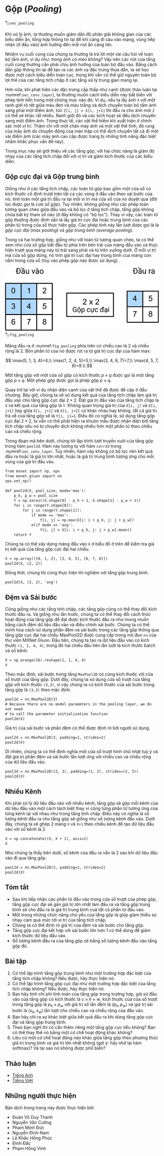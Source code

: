 <!-- ===================== Bắt đầu dịch Phần 1 ==================== -->
<!-- ========================================= REVISE PHẦN 1 - BẮT ĐẦU =================================== -->

<!--
# Pooling
-->

# Gộp (*Pooling*)
:label:`sec_pooling`


<!--
Often, as we process images, we want to gradually reduce the spatial resolution of our hidden representations, 
aggregating information so that the higher up we go in the network, the larger the receptive field (in the input) to which each hidden node is sensitive.
-->

Khi xử lý ảnh, ta thường muốn giảm dần độ phân giải không gian của các biểu diễn ẩn, tổng hợp thông tin lại để khi càng đi sâu vào mạng, vùng tiếp nhận (ở đầu vào) ảnh hưởng đến mỗi nút ẩn càng lớn.

<!--
Often our ultimate task asks some global question about the image, e.g., *does it contain a cat?*
So typically the nodes of our final layer should be sensitive to the entire input.
By gradually aggregating information, yielding coarser and coarser maps, we accomplish this goal of ultimately learning a global representation,
while keeping all of the advantages of convolutional layers at the intermediate layers of processing.
-->

Nhiệm vụ cuối cùng của chúng ta thường là trả lời một vài câu hỏi về toàn bộ tấm ảnh, ví dụ như: *trong ảnh có mèo không?* 
Vậy nên các nút của tầng cuối cùng thường cần phải chịu ảnh hưởng của toàn bộ đầu vào.
Bằng cách dần gộp thông tin lại để tạo ra các ánh xạ đặc trưng thưa dần, ta sẽ học được một cách biểu diễn toàn cục,
trong khi vẫn có thể giữ nguyên toàn bộ lợi thế của các tầng tích chập ở các tầng xử lý trung gian mang lại.

<!--
Moreover, when detecting lower-level features, such as edges (as discussed in :numref:`sec_conv_layer`),
we often want our representations to be somewhat invariant to translation.
For instance, if we take the image `X` with a sharp delineation between black and white
and shift the whole image by one pixel to the right, i.e., `Z[i, j] = X[i, j+1]`, then the output for the new image `Z` might be vastly different.
The edge will have shifted by one pixel and with it all the activations.
In reality, objects hardly ever occur exactly at the same place.
In fact, even with a tripod and a stationary object, vibration of the camera due to the movement of the shutter might shift everything by a pixel or so
(high-end cameras are loaded with special features to address this problem).
-->

Hơn nữa, khi phát hiện các đặc trưng cấp thấp như cạnh (được thảo luận tại :numref:`sec_conv_layer`), 
ta thường muốn cách biểu diễn này bất biến với phép tịnh tiến trong một chừng mực nào đó.
Ví dụ, nếu ta lấy ảnh `X` với một ranh giới rõ rệt giữa màu đen và màu trắng
và dịch chuyển toàn bộ tấm ảnh sang phải một điểm ảnh, tức `Z[i, j] = X[i, j+1]` thì đầu ra cho ảnh mới `Z` có thể sẽ khác rất nhiều.
Ranh giới đó và các kích hoạt sẽ đều dịch chuyển sang một điểm ảnh.
Trong thực tế, các vật thể hiếm khi xuất hiện ở chính xác một vị trí.
Thậm chí với một chân máy ảnh và một vật thể tĩnh, độ rung của máy ảnh do chuyển động của màn trập có thể dịch chuyển tất cả đi một vài điểm ảnh 
(các máy ảnh cao cấp được trang bị những tính năng đặc biệt nhằm khắc phục vấn đề này).

<!--
This section introduces pooling layers, which serve the dual purposes of
mitigating the sensitivity of convolutional layers to location and of spatially downsampling representations.
-->

Trong mục này sẽ giới thiệu về các tầng gộp, với hai chức năng là giảm độ nhạy của các tầng tích chập đối với vị trí và giảm kích thước của các biểu diễn.

<!-- ===================== Kết thúc dịch Phần 1 ===================== -->

<!-- ===================== Bắt đầu dịch Phần 2 ===================== -->

<!--
## Maximum Pooling and Average Pooling
-->

## Gộp cực đại và Gộp trung bình

<!--
Like convolutional layers, pooling operators consist of a fixed-shape window that is slid over all regions in the input according to its stride, 
computing a single output for each location traversed by the fixed-shape window (sometimes known as the *pooling window*).
However, unlike the cross-correlation computation of the inputs and kernels in the convolutional layer, the pooling layer contains no parameters (there is no *filter*).
Instead, pooling operators are deterministic, typically calculating either the maximum or the average value of the elements in the pooling window.
These operations are called *maximum pooling* (*max pooling* for short) and *average pooling*, respectively.
-->

Giống như ở các tầng tích chập, các toán tử gộp bao gồm một cửa sổ có kích thước cố định trượt trên tất cả các vùng ở đầu vào theo sải bước của nó, 
tính toán một giá trị đầu ra tại mỗi vị trí mà cửa sổ của nó duyệt qua (đôi lúc được gọi là *cửa sổ gộp*).
Tuy nhiên, không giống như các phép toán tương quan chéo giữa đầu vào và bộ lọc ở tầng tích chập, tầng gộp không chứa bất kỳ tham số nào (ở đây không có "bộ lọc"). 
Thay vì vậy, các toán tử gộp thường được định sẵn là lấy giá trị cực đại hoặc trung bình của các phần tử trong cửa sổ thực hiện gộp.
Các phép tính này lần lượt được gọi là là *gộp cực đại* (*max pooling*) và *gộp trung bình* (*average pooling*). 

<!--
In both cases, as with the cross-correlation operator, we can think of the pooling window as starting from the top left of the input array
and sliding across the input array from left to right and top to bottom.
At each location that the pooling window hits, it computes the maximum or average
value of the input subarray in the window (depending on whether *max* or *average* pooling is employed).
-->

Trong cả hai trường hợp, giống như với toán tử tương quan chéo, ta có thể xem như cửa sổ gộp bắt đầu từ phía trên bên trái của mảng đầu vào 
và thực hiện trượt qua mảng này từ trái sang phải và từ trên xuống dưới.
Ở mỗi vị trí mà cửa sổ gộp dừng, nó tính giá trị cực đại hay trung bình của mảng con nằm trong cửa sổ (tùy vào phép gộp nào được sử dụng).

<!--
![Maximum pooling with a pooling window shape of $2\times 2$. The shaded portions represent the first output element and the input element used for its computation: $\max(0, 1, 3, 4)=4$](../img/pooling.svg)
-->

![Gộp cực đại với cửa sổ có kích thước $2\times 2$. Các phần tô đậm thể hiện phần tử đầu ra đầu tiên và phần tử đầu vào đã dùng để tính toán: $\max(0, 1, 3, 4)=4$](../img/pooling.svg)
:label:`fig_pooling`

<!--
The output array in :numref:`fig_pooling` above has a height of 2 and a width of 2.
The four elements are derived from the maximum value of $\text{max}$:
-->

Mảng đầu ra ở :numref:`fig_pooling` phía trên có chiều cao là 2 và chiều rộng là 2. 
Bốn phần tử của nó được rút ra từ giá trị cực đại của hàm $\text{max}$:

$$
\max(0, 1, 3, 4)=4,\\
\max(1, 2, 4, 5)=5,\\
\max(3, 4, 6, 7)=7,\\
\max(4, 5, 7, 8)=8.\\
$$

<!-- ===================== Kết thúc dịch Phần 2 ===================== -->

<!-- ===================== Bắt đầu dịch Phần 3 ===================== -->

<!--
A pooling layer with a pooling window shape of $p \times q$ is called a $p \times q$ pooling layer.
The pooling operation is called $p \times q$ pooling.
-->

Một tầng gộp với một cửa sổ gộp có kích thước $p \times q$ được gọi là một tầng gộp $p \times q$. 
Một phép gộp được gọi là phép gộp $p \times q$. 

<!--
Let us return to the object edge detection example mentioned at the beginning of this section.
Now we will use the output of the convolutional layer as the input for $2\times 2$ maximum pooling.
Set the convolutional layer input as `X` and the pooling layer output as `Y`. Whether or not the values of `X[i, j]` and `X[i, j+1]` are different,
or `X[i, j+1]` and `X[i, j+2]` are different, the pooling layer outputs all include `Y[i, j]=1`.
That is to say, using the $2\times 2$ maximum pooling layer, we can still detect if the pattern recognized by the convolutional layer
moves no more than one element in height and width.
-->

Quay trở lại với ví dụ nhận diện cạnh của vật thể đã được đề cập ở đầu chương. 
Bây giờ, chúng ta sẽ sử dụng kết quả của tầng tích chập làm giá trị đầu vào cho tầng gộp cực đại $2\times 2$.
Đặt giá trị đầu vào của tầng tích chập là `X` và kết quả của tầng gộp là `Y`.
Không quan trọng giá trị của `X[i, j]` và `X[i, j+1]` hay giữa `X[i, j+1]` và `X[i, j+2]` có khác nhau hay không, tất cả giá trị trả về của tầng gộp sẽ là `Y[i, j]=1`.
Điều đó có nghĩa là, sử dụng tầng gộp cực đại $2\times 2$, ta vẫn có thể phát hiện ra khuôn mẫu được nhận diện bởi tầng tích chập nếu nó bị chuyển dịch không nhiều hơn một phần tử theo chiều cao và chiều rộng.

<!--
In the code below, we implement the forward computation of the pooling layer in the `pool2d` function.
This function is similar to the `corr2d` function in :numref:`sec_conv_layer`.
However, here we have no kernel, computing the output as either the max or the average of each region in the input..
-->

Trong đoạn mã bên dưới, chúng tôi lập trình lượt truyền xuôi của tầng gộp trong hàm `pool2d`. 
Hàm này tương tự với hàm `corr2d` trong :numref:`sec_conv_layer`.
Tuy nhiên, hàm này không có bộ lọc nên kết quả đầu ra hoặc là giá trị lớn nhất, hoặc là giá trị trung bình tương ứng cho mỗi vùng của giá trị đầu vào. 

```{.python .input  n=3}
from mxnet import np, npx
from mxnet.gluon import nn
npx.set_np()

def pool2d(X, pool_size, mode='max'):
    p_h, p_w = pool_size
    Y = np.zeros((X.shape[0] - p_h + 1, X.shape[1] - p_w + 1))
    for i in range(Y.shape[0]):
        for j in range(Y.shape[1]):
            if mode == 'max':
                Y[i, j] = np.max(X[i: i + p_h, j: j + p_w])
            elif mode == 'avg':
                Y[i, j] = X[i: i + p_h, j: j + p_w].mean()
    return Y
```

<!--
We can construct the input array `X` in the above diagram to validate the output of the two-dimensional maximum pooling layer.
-->
Chúng ta có thể xây dựng mảng đầu vào `X` ở biểu đồ ở trên để kiểm tra giá trị kết quả của tầng gộp cực đại hai chiều. 

```{.python .input  n=4}
X = np.array([[0, 1, 2], [3, 4, 5], [6, 7, 8]])
pool2d(X, (2, 2))
```

<!--
At the same time, we experiment with the average pooling layer.
-->
Đồng thời, chúng tôi cũng thực hiện thí nghiệm với tầng gộp trung bình. 

```{.python .input  n=14}
pool2d(X, (2, 2), 'avg')
```

<!-- ===================== Kết thúc dịch Phần 3 ===================== -->

<!-- ===================== Bắt đầu dịch Phần 4 ===================== -->

<!-- ========================================= REVISE PHẦN 1 - KẾT THÚC ===================================-->

<!-- ========================================= REVISE PHẦN 2 - BẮT ĐẦU ===================================-->

<!--
## Padding and Stride
-->

## Đệm và Sải bước


<!--
As with convolutional layers, pooling layers can also change the output shape.
And as before, we can alter the operation to achieve a desired output shape by padding the input and adjusting the stride.
We can demonstrate the use of padding and strides in pooling layers via the two-dimensional maximum pooling layer MaxPool2D shipped in MXNet Gluon's `nn` module.
We first construct an input data of shape `(1, 1, 4, 4)`, where the first two dimensions are batch and channel.
-->

Cũng giống như các tầng tính chập, các tầng gộp cũng có thể thay đổi kích thước đầu ra. 
Và giống như lần trước, chúng ta có thể thay đổi cách thức hoạt động của tầng gộp để đạt được kích thước đầu ra như mong muốn bằng cách đệm dữ liệu đầu vào và điều chỉnh sải bước. 
Chúng ta có thể minh hoạ cách sử dụng phần đệm và sải bước trong các tầng gộp thông qua tầng gộp cực đại hai chiều MaxPool2D được cung cấp trong mô đun `nn` của thư viện MXNet Gluon. 
Đầu tiên, chúng ta tạo ra dữ liệu đầu vào có kích thước `(1, 1, 4, 4)`, trong đó hai chiều đầu tiên lần lượt là kích thước batch và số kênh.


```{.python .input  n=15}
X = np.arange(16).reshape(1, 1, 4, 4)
X
```

<!--
By default, the stride in the `MaxPool2D` class has the same shape as the pooling window.
Below, we use a pooling window of shape `(3, 3)`, so we get a stride shape of `(3, 3)` by default.
-->

Theo mặc định, sải bước trong tầng `MaxPool2D` có cùng kích thước với cửa sổ trượt của tầng gộp.
Dưới đây, chúng ta sử dụng cửa sổ trượt của tầng gộp với kích thước `(3,3)`, vì vậy chúng ta có kích thước của sải bước trong tầng gộp là `(3,3)` theo mặc định.


```{.python .input  n=16}
pool2d = nn.MaxPool2D(3)
# Because there are no model parameters in the pooling layer, we do not need
# to call the parameter initialization function
pool2d(X)
```

<!--
The stride and padding can be manually specified.
-->

Giá trị của sải bước và phần đệm có thể được định rõ bởi người sử dụng.

```{.python .input  n=7}
pool2d = nn.MaxPool2D(3, padding=1, strides=2)
pool2d(X)
```

<!--
Of course, we can specify an arbitrary rectangular pooling window
and specify the padding and stride for height and width, respectively.
-->

Dĩ nhiên, chúng ta có thể định nghĩa một cửa sổ trượt hình chữ nhật tuỳ ý và đặt giá trị phần đệm và sải bước lần lượt ứng với chiều cao và chiều rộng của dữ liệu đầu vào.

```{.python .input  n=8}
pool2d = nn.MaxPool2D((2, 3), padding=(1, 2), strides=(2, 3))
pool2d(X)
```

<!-- ===================== Kết thúc dịch Phần 4 ===================== -->

<!-- ===================== Bắt đầu dịch Phần 5 ===================== -->

<!--
## Multiple Channels
-->

## Nhiều Kênh

<!--
When processing multi-channel input data, the pooling layer pools each input channel separately, rather than adding the inputs of each channel by channel as in a convolutional layer.
This means that the number of output channels for the pooling layer is the same as the number of input channels.
Below, we will concatenate arrays `X` and `X+1` on the channel dimension to construct an input with 2 channels.
-->

Khi phải xử lý dữ liệu đầu vào với nhiều kênh, tầng gộp sẽ gộp mỗi kênh của dữ liệu đầu vào một cách tách biệt thay vì cộng từng phần tử tương ứng của từng kênh lại với nhau như trong tầng tính chập.
Điều này có nghĩa là số lượng kênh đầu ra cho tầng gộp sẽ giống như số lượng kênh đầu vào.
Dưới đây, chúng ta sẽ ghép 2 mảng `X` và `X+1` theo chiều kênh để tạo dữ liệu đầu vào với số kênh là 2.

```{.python .input  n=9}
X = np.concatenate((X, X + 1), axis=1)
X
```

<!--
As we can see, the number of output channels is still 2 after pooling.
-->

Như chúng ta thấy bên dưới, số kênh của đầu ra vẫn là 2 sau khi dữ liệu đầu vào đi qua tầng gộp.

```{.python .input  n=10}
pool2d = nn.MaxPool2D(3, padding=1, strides=2)
pool2d(X)
```

<!--
## Summary
-->

## Tóm tắt

<!--
* Taking the input elements in the pooling window, the maximum pooling operation assigns the maximum value as the output and the average pooling operation assigns the average value as the output.
* One of the major functions of a pooling layer is to alleviate the excessive sensitivity of the convolutional layer to location.
* We can specify the padding and stride for the pooling layer.
* Maximum pooling, combined with a stride larger than 1 can be used to reduce the resolution.
* The pooling layer's number of output channels is the same as the number of input channels.
-->

* Sau khi tiếp nhận các phần tử đầu vào trong cửa sổ trượt của phép gộp, tầng gộp cực đại sẽ gán giá trị lớn nhất làm đầu ra và tầng gộp trung bình sẽ cho đầu ra là giá trị trung bình cuả tất cả phần tử đầu vào.
* Một trong những chức năng chủ yếu của tầng gộp là giúp giảm thiểu sự nhạy cảm quá mức tới vị trí của tầng tích chập.
* Chúng ta có thể định rõ giá trị của đệm và sải bước cho tầng gộp.
* Tầng gộp cực đại kết hợp với sải bước lớn hơn 1 có thể dùng để giảm kích thước dữ liệu đầu vào.
* Số lượng kênh đầu ra của tầng gộp sẽ bằng số lượng kênh đầu vào tầng gộp đó.
<!--
## Exercises
-->

## Bài tập

<!--
1. Can you implement average pooling as a special case of a convolution layer? If so, do it.
1. Can you implement max pooling as a special case of a convolution layer? If so, do it.
1. What is the computational cost of the pooling layer? Assume that the input to the pooling layer is of size $c\times h\times w$, the pooling window has a shape of $p_h\times p_w$ with a padding of $(p_h, p_w)$ and a stride of $(s_h, s_w)$.
1. Why do you expect maximum pooling and average pooling to work differently?
1. Do we need a separate minimum pooling layer? Can you replace it with another operation?
1. Is there another operation between average and maximum pooling that you could consider (hint: recall the softmax)? Why might it not be so popular?
-->

1. Có thể lập trình tầng gộp trung bình như một trường hợp đặc biệt của tầng tích chập không? Nếu được, hãy thực hiện nó.
2. Có thể lập trình tầng gộp cực đại như một trường hợp đặc biệt của tầng tích chập không? Nếu được, hãy thực hiện nó.
3. Bạn hãy tính chi phí tính toán của tầng gộp trong trường hợp, giả sử đầu vào của tầng gộp có kích thước là $c\times h\times w$, kích thước của cửa sổ trượt trong tầng gộp là $p_h\times p_w$ với giá trị số lần đệm là $(p_h, p_w)$ và giá trị sải bước là $(s_h, s_w)$ lần lượt cho chiều cao và chiều rộng của đầu vào.
4. Bạn hãy chỉ ra sự khác biệt giữa kết quả đầu ra khi dùng tầng gộp cực đại và tầng gộp trung bình.
5. Theo bạn nghĩ thì có cần thêm riêng một tầng gộp cực tiểu không? Bạn có thể thay thế nó bằng một cơ chế hoạt động khác không?
6. Liệu có một cơ chế hoạt động nào khác giữa tầng gộp theo phương thức giá trị trung bình và giá trị lớn nhất không (gợi ý: hãy nhớ lại hàm softmax)? Và tại sao nó không được phổ biến?

<!-- ===================== Kết thúc dịch Phần 5 ===================== -->
<!-- ========================================= REVISE PHẦN 2 - KẾT THÚC ===================================-->

## Thảo luận
* [Tiếng Anh](https://discuss.mxnet.io/t/2352)
* [Tiếng Việt](https://forum.machinelearningcoban.com/c/d2l)

## Những người thực hiện
Bản dịch trong trang này được thực hiện bởi:

* Đoàn Võ Duy Thanh
* Nguyễn Văn Cường
* Phạm Minh Đức
* Nguyễn Đình Nam
* Lê Khắc Hồng Phúc
* Đinh Đắc
* Phạm Hồng Vinh